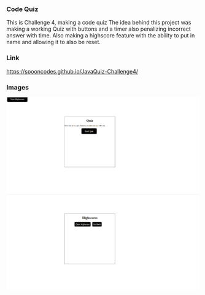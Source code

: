 ### Code Quiz
This is Challenge 4, making a code quiz
The idea behind this project was making a working Quiz with buttons and a timer also penalizing incorrect answer with time.
Also making a highscore feature with the ability to put in name and allowing it to also be reset.

### Link
https://spooncodes.github.io/JavaQuiz-Challenge4/

### Images
![alt text](assets/images/quiz.png)
![alt text](assets/images/highscores.png)